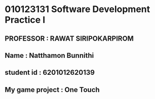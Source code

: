 # 010123131  Software Development Practice I
## PROFESSOR : RAWAT SIRIPOKARPIROM
## Name : Natthamon Bunnithi
## student id : 6201012620139
## My game project : One Touch 
